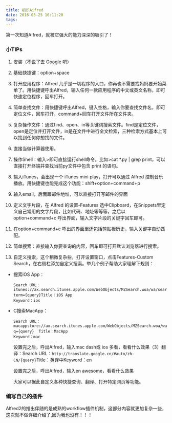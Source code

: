 ```yaml
---
title: 初识Aifred
date: 2016-03-25 16:11:20
tags:
---
```


第一次知道AIfred，就被它强大的能力深深的吸引了！

### 小TIPs
1. 安装（不说了去 Google 吧）

2. 基础快捷键：option+space

3. 打开应用程序：Alfred 几乎是一切程序的入口，你再也不需要找妈妈要开始菜单了。用快捷键呼出Alfred，输入任何一款应用程序的中文或英文名称，即可快速定位程序，回车打开。

4. 简单查找文件：用快捷键呼出Alfred，键入空格，输入你要查找文件名，即可定位文件，回车打开，command+回车打开文件所在文件夹。

5. 复杂操作文件：通过find、open、in等关键词搜索文件。find是定位文件，open是定位并打开文件，in是在文件中进行全文检索，三种检索方式基本上可以找到任何你想找的文件。

6. 直接当做计算器使用。

7. 操作Shell：输入>即可直接运行shell命令。比如>cat *.py | grep print，可以直接打开终端并查找当前py文件中包含 print 的语句。

8. 输入iTunes，会出现一个 iTunes mini play，打开可以通过 Alfred 控制音乐播放。用快捷键也能完成这个功能：shift+option+command+p

9. 输入email，后面跟邮件地址，可以直接打开写邮件的界面

10. 定义文字片段，在 Alfred 的设置-Features 选中Clipboard，在Snippets里定义自己常用的文字片段，比如代码、地址等等等，之后以option+command+c 呼出界面，输入文字片段的关键字回车即可。

11. 在option+command+c 呼出的界面里还包括剪贴板历史，输入关键字自动匹配。

12. 简单搜索：直接输入你要查询的内容，回车即可打开默认浏览器进行搜索。

13. 自定义搜索，这个稍微复杂些，打开设置窗口，点击Features-Custom Search，在右侧栏添加自定义搜索。举几个例子帮助大家理解下规则：
* 搜索iOS App：
  ```
  Search URL：itunes://ax.search.itunes.apple.com/WebObjects/MZSearch.woa/wa/search?term={query}Title：iOS App
  Keyword：ios
  ```
* C搜索MacApp：  
  ```
  Search URL：macappstore://ax.search.itunes.apple.com/WebObjects/MZSearch.woa/wa/search?q={query}  Title：MacApp  
  Keyword：mac 
  ```
  设置完之后，呼出Alfred，输入mac dash或 ios 多看，看看什么效果（3）翻译：Search URL：`http://translate.google.cn/#auto/zh-CN/{query}`Title：英译中Keyword：en

  设置完之后，呼出Alfred，输入en awesome，看看什么效果

  大家可以据此自定义各种快捷查询、翻译、打开特定网页等功能。

### 编写自己的插件

Alfred2的推出伴随的是成熟的workflow插件机制，这部分内容就更加复杂一些，这次就不做详细介绍了,因为我也没有！！！
